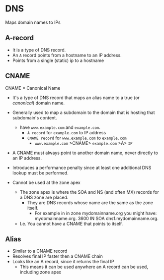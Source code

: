 # DNS

Maps domain names to IPs


## A-record

- It is a type of DNS record.
- An `A` record points from a hostname to an IP address.
- Points from a single (static) ip to a hostname

## CNAME

CNAME = Canonical Name

- It's a type of DNS record that maps an alias name to a true (or _canonical_) domain name.
- Generally used to map a subdomain to the domain that is hosting that subdomain's content.
  - have `www.example.com` and `example.com`.  
    - `A record` for `example.com` to IP address
    - `CNAME record` for `www.example.com` to `example.com`
      - `www.example.com` >CNAME> `example.com` >A> `IP`
- A CNAME must always point to another domain name, never directly to an IP address.

- Introduces a performance penalty since at least one additional DNS lookup must be performed.
- Cannot be used at the zone apex
  - The zone apex is where the SOA and NS (and often MX) records for a DNS zone are placed. 
    - They are DNS records whose name are the same as the zone itself. 
      - For example in in zone mydomainname.org you might have: mydomainname.org. 3600 IN SOA dns1.mydomainname.org.
  - I.e. You cannot have a CNAME that points to itself.

## Alias

- Similar to a CNAME record
- Resolves final IP faster then a CNAME chain
- Looks like an A record, since it returns the final IP
  - This means it can be used anywhere an A record can be used, including zone apex



